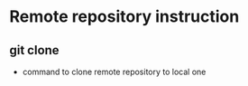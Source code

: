 # Remote repository instruction

## git clone <link>
* command to clone remote repository to local one 

